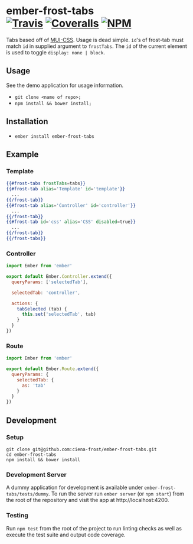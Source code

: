 [ci-img]: https://travis-ci.org/ciena-frost/ember-frost-tabs.svg "Build Status"
[ci-url]: https://travis-ci.org/ciena-frost/ember-frost-tabs

[cov-img]: https://coveralls.io/repos/github/ciena-frost/ember-frost-tabs/badge.svg?branch=master "Code Coverage"
[cov-url]: https://coveralls.io/github/ciena-frost/ember-frost-tabs

[npm-img]: https://img.shields.io/npm/v/ember-frost-tabs.svg "NPM Version"
[npm-url]: https://www.npmjs.com/package/ember-frost-tabs

# ember-frost-tabs <br /> [![Travis][ci-img]][ci-url] [![Coveralls][cov-img]][cov-url] [![NPM][npm-img]][npm-url]



Tabs based off of <a href='https://www.muicss.com/docs/v1/css-js/tabs'>MUI-CSS</a>. Usage is dead simple. `id`'s of frost-tab must match `id` in supplied argument to `frostTabs`. The `id` of the current element is used to toggle `display: none | block`.

## Usage

See the demo application for usage information.

* `git clone <name of repo>;`
* `npm install && bower install;`

## Installation

* `ember install ember-frost-tabs`

## Example
### Template
```handlebars
{{#frost-tabs frostTabs=tabs}}
{{#frost-tab alias='Template' id='template'}}
  ...
{{/frost-tab}}
{{#frost-tab alias='Controller' id='controller'}}
  ...
{{/frost-tab}}
{{#frost-tab id='css' alias='CSS' disabled=true}}
  ...
{{/frost-tab}}
{{/frost-tabs}}
```
### Controller
```javascript
import Ember from 'ember'

export default Ember.Controller.extend({
  queryParams: ['selectedTab'],

  selectedTab: 'controller',

  actions: {
    tabSelected (tab) {
      this.set('selectedTab', tab)
    }
  }
})
```
### Route
```javascript
import Ember from 'ember'

export default Ember.Route.extend({
  queryParams: {
    selectedTab: {
      as: 'tab'
    }
  }
})
```
## Development
### Setup
```
git clone git@github.com:ciena-frost/ember-frost-tabs.git
cd ember-frost-tabs
npm install && bower install
```

### Development Server
A dummy application for development is available under `ember-frost-tabs/tests/dummy`.
To run the server run `ember server` (or `npm start`) from the root of the repository and
visit the app at http://localhost:4200.

### Testing
Run `npm test` from the root of the project to run linting checks as well as execute the test suite
and output code coverage.
